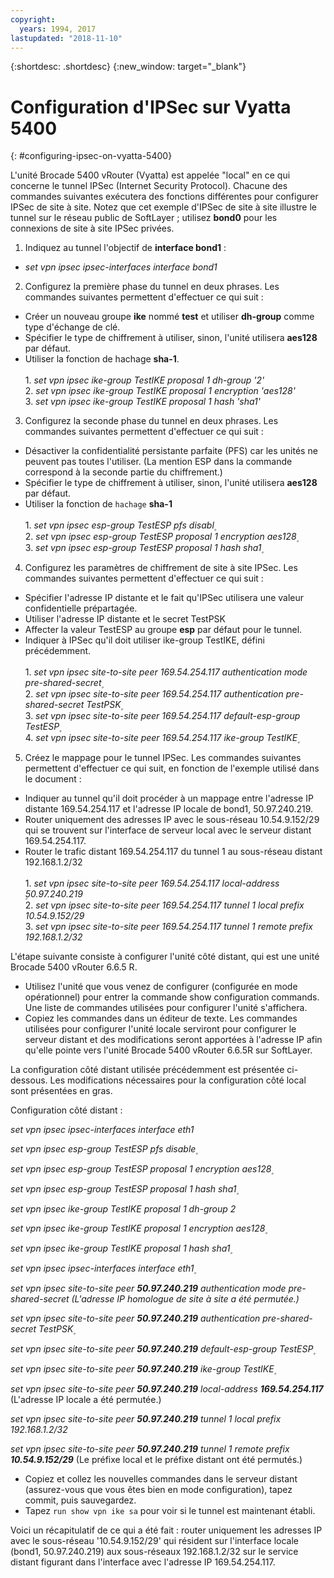 ```yaml
---
copyright:
  years: 1994, 2017
lastupdated: "2018-11-10"
---
```


{:shortdesc: .shortdesc}
{:new_window: target="_blank"}

# Configuration d'IPSec sur Vyatta 5400
{: #configuring-ipsec-on-vyatta-5400}

L'unité Brocade 5400 vRouter (Vyatta) est appelée "local" en ce qui concerne le tunnel IPSec (Internet Security Protocol). Chacune des commandes suivantes exécutera des fonctions différentes pour configurer IPSec de site à site. Notez que cet exemple d'IPSec de site à site illustre le tunnel sur le réseau public de SoftLayer ; utilisez **bond0** pour les connexions de site à site IPSec privées.

1. Indiquez au tunnel l'objectif de **interface bond1** :

  * *set vpn ipsec ipsec-interfaces interface bond1*

2. Configurez la première phase du tunnel en deux phrases. Les commandes suivantes permettent d'effectuer ce qui suit :

  * Créer un nouveau groupe **ike** nommé **test** et utiliser **dh-group** comme type d'échange de clé.
  * Spécifier le type de chiffrement à utiliser, sinon, l'unité utilisera **aes128** par défaut.
  * Utiliser la fonction de hachage **sha-1**.<br/><br/>
  1\. *set vpn ipsec ike-group TestIKE proposal 1 dh-group '2'*<br/>
  2\. *set vpn ipsec ike-group TestIKE proposal 1 encryption 'aes128'*<br/>
  3\. *set vpn ipsec ike-group TestIKE proposal 1 hash 'sha1'*<br/>

3. Configurez la seconde phase du tunnel en deux phrases. Les commandes suivantes permettent d'effectuer ce qui suit :

  * Désactiver la confidentialité persistante parfaite (PFS) car les unités ne peuvent pas toutes l'utiliser. (La mention ESP dans la commande correspond à la seconde partie du chiffrement.)
  * Spécifier le type de chiffrement à utiliser, sinon, l'unité utilisera **aes128** par défaut.
  * Utiliser la fonction de `hachage` **sha-1**<br/><br/>
  1\. *set vpn ipsec esp-group TestESP pfs disabl۪*<br/>
  2\. *set vpn ipsec esp-group TestESP proposal 1 encryption aes128۪*<br/>
  3\. *set vpn ipsec esp-group TestESP proposal 1 hash sha1۪*<br/>

4. Configurez les paramètres de chiffrement de site à site IPSec. Les commandes suivantes permettent d'effectuer ce qui suit :

  * Spécifier l'adresse IP distante et le fait qu'IPSec utilisera une valeur confidentielle prépartagée.
  * Utiliser l'adresse IP distante et le secret TestPSK
  * Affecter la valeur TestESP au groupe **esp** par défaut pour le tunnel.
  * Indiquer à IPSec qu'il doit utiliser ike-group TestIKE, défini précédemment.<br/><br/>
  1\. *set vpn ipsec site-to-site peer 169.54.254.117 authentication mode pre-shared-secret۪*<br/>
  2\. *set vpn ipsec site-to-site peer 169.54.254.117 authentication pre-shared-secret TestPSK۪*<br/>
  3\. *set vpn ipsec site-to-site peer 169.54.254.117 default-esp-group TestESP۪*<br/>
  4\. *set vpn ipsec site-to-site peer 169.54.254.117 ike-group TestIKE۪*<br/>

5. Créez le mappage pour le tunnel IPSec. Les commandes suivantes permettent d'effectuer ce qui suit, en fonction de l'exemple utilisé dans le document :

  * Indiquer au tunnel qu'il doit procéder à un mappage entre l'adresse IP distante 169.54.254.117 et l'adresse IP locale de bond1, 50.97.240.219.
  * Router uniquement des adresses IP avec le sous-réseau 10.54.9.152/29 qui se trouvent sur l'interface de serveur local avec le serveur distant 169.54.254.117.
  * Router le trafic distant 169.54.254.117 du tunnel 1 au sous-réseau distant 192.168.1.2/32<br/><br/>
  1\. *set vpn ipsec site-to-site peer 169.54.254.117 local-address ۪50.97.240.219*<br/>
  2\. *set vpn ipsec site-to-site peer 169.54.254.117 tunnel 1 local prefix 10.54.9.152/29*<br/>
  3\. *set vpn ipsec site-to-site peer 169.54.254.117 tunnel 1 remote prefix 192.168.1.2/32*<br/>

L'étape suivante consiste à configurer l'unité côté distant, qui est une unité Brocade 5400 vRouter 6.6.5 R.

  * Utilisez l'unité que vous venez de configurer (configurée en mode opérationnel) pour entrer la commande show configuration commands. Une liste de commandes utilisées pour configurer l'unité s'affichera.
  * Copiez les commandes dans un éditeur de texte. Les commandes utilisées pour configurer l'unité locale serviront pour configurer le serveur distant et des modifications seront apportées à l'adresse IP afin qu'elle pointe vers l'unité Brocade 5400 vRouter 6.6.5R sur SoftLayer.

La configuration côté distant utilisée précédemment est présentée ci-dessous. Les modifications nécessaires pour la configuration côté local sont présentées en gras.

Configuration côté distant :

*set vpn ipsec ipsec-interfaces interface eth1*

*set vpn ipsec esp-group TestESP pfs disable۪*

*set vpn ipsec esp-group TestESP proposal 1 encryption aes128۪*

*set vpn ipsec esp-group TestESP proposal 1 hash sha1۪*

*set vpn ipsec ike-group TestIKE proposal 1 dh-group 2*

*set vpn ipsec ike-group TestIKE proposal 1 encryption aes128۪*

*set vpn ipsec ike-group TestIKE proposal 1 hash sha1۪*

*set vpn ipsec ipsec-interfaces interface eth1۪*

*set vpn ipsec site-to-site peer **50.97.240.219** authentication mode pre-shared-secret (L'adresse IP homologue de site à site a été permutée.)*

*set vpn ipsec site-to-site peer **50.97.240.219** authentication pre-shared-secret TestPSK۪*

*set vpn ipsec site-to-site peer **50.97.240.219** default-esp-group TestESP۪*

*set vpn ipsec site-to-site peer **50.97.240.219** ike-group TestIKE۪*

*set vpn ipsec site-to-site peer **50.97.240.219** local-address **169.54.254.117*** (L'adresse IP locale a été permutée.)

*set vpn ipsec site-to-site peer **50.97.240.219** tunnel 1 local prefix 192.168.1.2/32*

*set vpn ipsec site-to-site peer **50.97.240.219** tunnel 1 remote prefix **10.54.9.152/29*** (Le préfixe local et le préfixe distant ont été permutés.)

* Copiez et collez les nouvelles commandes dans le serveur distant (assurez-vous que vous êtes bien en mode configuration), tapez commit, puis sauvegardez.
* Tapez `run show vpn ike sa` pour voir si le tunnel est maintenant établi.

Voici un récapitulatif de ce qui a été fait : router uniquement les adresses IP avec le sous-réseau '10.54.9.152/29' qui résident sur l'interface locale (bond1, 50.97.240.219) aux sous-réseaux 192.168.1.2/32 sur le service distant figurant dans l'interface avec l'adresse IP 169.54.254.117.
